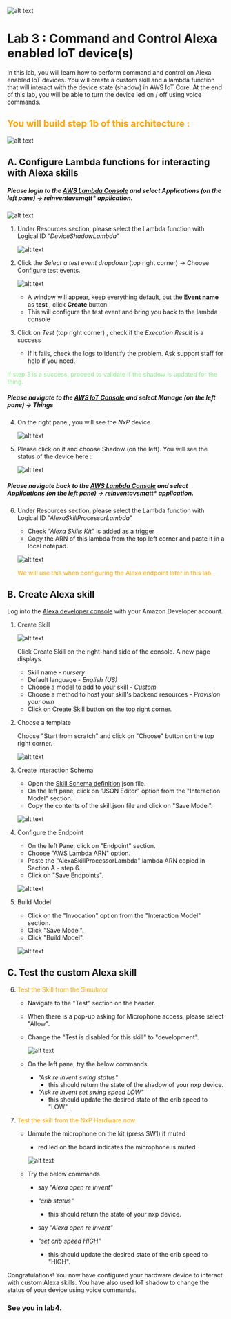 ![alt text](../images/aws_logo.png)

# Lab 3 : Command and Control Alexa enabled IoT device(s)

In this lab, you will learn how to perform command and control on Alexa enabled IoT devices. You will create a custom  skill and a lambda function that will interact with the device state (shadow) in AWS IoT Core. At the end of this lab, you will be able to turn the device led on / off using voice commands. 

## <span style="color:orange"> You will build step 1b of this architecture : </span>
![alt text](../images/arch-1b.png)

## A. Configure Lambda functions for interacting with Alexa skills

##### Please login to the [AWS Lambda Console](https://console.aws.amazon.com/lambda/) and select *Applications* (on the left pane) -> reinventavsmqtt* application. ###

![alt text](../images/lambdahome.png)

1.  Under Resources section, please select the Lambda function with Logical ID   *"DeviceShadowLambda"* 

    ![alt text](../images/shadow.png)

2. Click the *Select a test event dropdown* (top right corner) -> Choose Configure test events. 

    ![alt text](../images/lambdatest.png)

    -   A window will appear, keep everything default, put the **Event name** as **test** , click **Create** button
    -  This will configure the test event and bring you back to the lambda console 

3. Click on *Test* (top right corner) , check if the *Execution Result* is a success 
    - If it fails, check the logs to identify the problem. Ask support staff for help if you need. 

<span style="color:lightgreen">If step 3 is a success, proceed to validate if the shadow is updated for the thing.</span>

##### Please navigate to the [AWS IoT Console](https://console.aws.amazon.com/iot/) and select *Manage* (on the left pane) -> *Things* ### 

4. On the right pane , you will see the  *NxP* device 

    ![alt text](../images/nxp.png) 

5. Please click on it and choose Shadow (on the left). You will see the status of the device here :

    ![alt text](../images/nxpshadow.png) 

##### Please navigate back to the [AWS Lambda Console](https://console.aws.amazon.com/lambda/) and select *Applications* (on the left pane) -> reinventavsmqtt* application. ###

6. Under Resources section, please select the Lambda function with Logical ID *"AlexaSkillProcessorLambda"* 
    - Check *"Alexa Skills Kit"* is added as a trigger
    - Copy the ARN of this lambda from the top left corner and paste it in a local notepad. 

    ![alt text](../images/lambdaarn.png) 

    <span style="color:orange">We will use this when configuring the Alexa endpoint later in this lab. </span>

## B. Create Alexa skill   

Log into the [Alexa developer console](https://developer.amazon.com/alexa/console/ask?) with your Amazon Developer account. 

1. Create Skill

    ![alt text](../images/buildingaskill.png)

    Click Create Skill on the right-hand side of the console. A new page displays.

    - Skill name - *nursery*
    - Default language - *English (US)*
    - Choose a model to add to your skill -  *Custom*
    - Choose a method to host your skill's backend resources -  *Provision your own*
    - Click on Create Skill button on the top right corner.

2. Choose a template
   
    Choose "Start from scratch" and click on "Choose" button on the top right corner.

     ![alt text](../images/template.png)

3. Create Interaction Schema

    - Open the [Skill Schema definition](../templates/skills.json) json file.
    - On the left pane, click on "JSON Editor" option from the "Interaction Model" section.
    - Copy the contents of the skill.json file and click on "Save Model".

     ![alt text](../images/json.png)

4. Configure the Endpoint

    - On the left Pane, click on "Endpoint" section.
    - Choose "AWS Lambda ARN" option.
    - Paste the "AlexaSkillProcessorLambda" lambda ARN copied in Section A - step 6.
    - Click on "Save Endpoints".

     ![alt text](../images/endpoint.png)

5. Build Model

    - Click on the "Invocation" option from the "Interaction Model" section.
    - Click "Save Model".
    - Click "Build Model".
    
    ![alt text](../images/build.png)

## C. Test the custom Alexa skill  

6. <span style="color:orange">Test the Skill from the Simulator</span>

   - Navigate to the "Test" section on the header.
   
   - When there is a pop-up asking for Microphone access, please select "Allow".
   
   - Change the "Test is disabled for this skill" to "development".

       ![alt text](../images/test.png)
   
   - On the left pane, try the below commands.
        - *"Ask re invent swing status"*
            - this should return the state of the shadow of your nxp device.
        - *"Ask re invent set swing speed LOW"*
            - this should update the desired state of the crib speed to "LOW".

8. <span style="color:orange">Test the skill from the NxP Hardware now</span>

    - Unmute the microphone on the kit (press SW1) if muted
        - red led on the board indicates the microphone is muted
    
        ![alt text](../images/board1.png)
    
    - Try the below commands  

        - say *"Alexa open re invent"*

        - *"crib status"*
            - this should return the state of your nxp device.

        - say *"Alexa open re invent"*

        - *"set crib speed HIGH"*
            - this should update the desired state of the crib speed to "HIGH".


Congratulations! You now have configured your hardware device to interact with custom Alexa skills. You have also used IoT shadow to change the status of your device using voice commands. 

### See you in [lab4](./lab4.md). 
